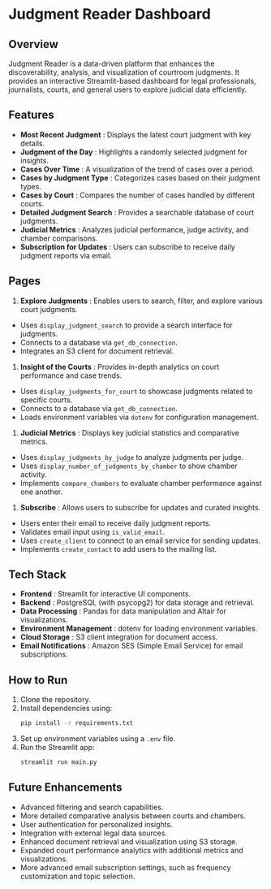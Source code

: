 # Judgment Reader Dashboard

## Overview

Judgment Reader is a data-driven platform that enhances the discoverability, analysis, and visualization of courtroom judgments. It provides an interactive Streamlit-based dashboard for legal professionals, journalists, courts, and general users to explore judicial data efficiently.

## Features

* **Most Recent Judgment** : Displays the latest court judgment with key details.
* **Judgment of the Day** : Highlights a randomly selected judgment for insights.
* **Cases Over Time** : A visualization of the trend of cases over a period.
* **Cases by Judgment Type** : Categorizes cases based on their judgment types.
* **Cases by Court** : Compares the number of cases handled by different courts.
* **Detailed Judgment Search** : Provides a searchable database of court judgments.
* **Judicial Metrics** : Analyzes judicial performance, judge activity, and chamber comparisons.
* **Subscription for Updates** : Users can subscribe to receive daily judgment reports via email.

## Pages

1. **Explore Judgments** : Enables users to search, filter, and explore various court judgments.

* Uses `display_judgment_search` to provide a search interface for judgments.
* Connects to a database via `get_db_connection`.
* Integrates an S3 client for document retrieval.

1. **Insight of the Courts** : Provides in-depth analytics on court performance and case trends.

* Uses `display_judgments_for_court` to showcase judgments related to specific courts.
* Connects to a database via `get_db_connection`.
* Loads environment variables via `dotenv` for configuration management.

1. **Judicial Metrics** : Displays key judicial statistics and comparative metrics.

* Uses `display_judgments_by_judge` to analyze judgments per judge.
* Uses `display_number_of_judgments_by_chamber` to show chamber activity.
* Implements `compare_chambers` to evaluate chamber performance against one another.

1. **Subscribe** : Allows users to subscribe for updates and curated insights.

* Users enter their email to receive daily judgment reports.
* Validates email input using `is_valid_email`.
* Uses `create_client` to connect to an email service for sending updates.
* Implements `create_contact` to add users to the mailing list.

## Tech Stack

* **Frontend** : Streamlit for interactive UI components.
* **Backend** : PostgreSQL (with psycopg2) for data storage and retrieval.
* **Data Processing** : Pandas for data manipulation and Altair for visualizations.
* **Environment Management** : dotenv for loading environment variables.
* **Cloud Storage** : S3 client integration for document access.
* **Email Notifications** : Amazon SES (Simple Email Service) for email subscriptions.

## How to Run

1. Clone the repository.
2. Install dependencies using:
   ```sh
   pip install -r requirements.txt
   ```
3. Set up environment variables using a `.env` file.
4. Run the Streamlit app:
   ```sh
   streamlit run main.py
   ```

## Future Enhancements

* Advanced filtering and search capabilities.
* More detailed comparative analysis between courts and chambers.
* User authentication for personalized insights.
* Integration with external legal data sources.
* Enhanced document retrieval and visualization using S3 storage.
* Expanded court performance analytics with additional metrics and visualizations.
* More advanced email subscription settings, such as frequency customization and topic selection.
